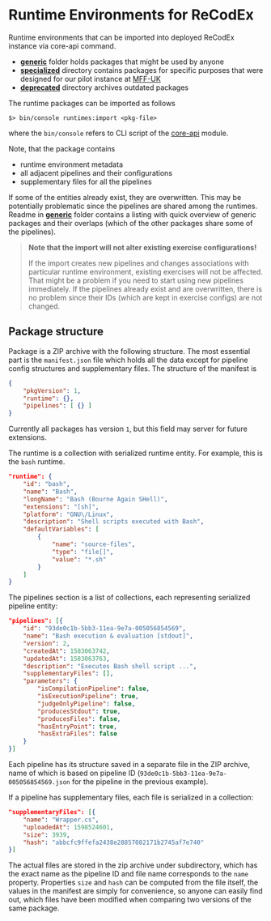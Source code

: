 # Runtime Environments for ReCodEx

Runtime environments that can be imported into deployed ReCodEx instance via core-api command.

- [**generic**](https://github.com/ReCodEx/runtimes/tree/main/generic) folder holds packages that might be used by anyone
- [**specialized**](https://github.com/ReCodEx/runtimes/tree/main/specialized) directory contains packages for specific purposes that were designed for our pilot instance at [MFF-UK](https://www.mff.cuni.cz/en)
- [**deprecated**](https://github.com/ReCodEx/runtimes/tree/main/deprecated) directory archives outdated packages

The runtime packages can be imported as follows
```
$> bin/console runtimes:import <pkg-file>
```
where the `bin/console` refers to CLI script of the [core-api](https://github.com/ReCodEx/api) module.

Note, that the package contains
- runtime environment metadata
- all adjacent pipelines and their configurations
- supplementary files for all the pipelines

If some of the entities already exist, they are overwritten. This may be potentially problematic since the pipelines are shared among the runtimes.
Readme in [**generic**](https://github.com/ReCodEx/runtimes/tree/main/generic) folder contains a listing with quick overview of generic packages and their overlaps (which of the other packages share some of the pipelines).

> **Note that the import will not alter existing exercise configurations!**
> 
> If the import creates new pipelines and changes associations with particular runtime environment, existing exercises will not be affected. That might be a problem if you need to start using new pipelines immediately. If the pipelines already exist and are overwritten, there is no problem since their IDs (which are kept in exercise configs) are not changed.

## Package structure

Package is a ZIP archive with the following structure. The most essential part is the `manifest.json` file which holds all the data except for pipeline config structures and supplementary files. The structure of the manifest is

```json
{
    "pkgVersion": 1,
    "runtime": {},
    "pipelines": [ {} ]
}
```

Currently all packages has version `1`, but this field may server for future extensions.

The runtime is a collection with serialized runtime entity. For example, this is the `bash` runtime.

```json
"runtime": {
    "id": "bash",
    "name": "Bash",
    "longName": "Bash (Bourne Again SHell)",
    "extensions": "[sh]",
    "platform": "GNU\/Linux",
    "description": "Shell scripts executed with Bash",
    "defaultVariables": [
        {
            "name": "source-files",
            "type": "file[]",
            "value": "*.sh"
        }
    ]
}
```

The pipelines section is a list of collections, each representing serialized pipeline entity:

```json
"pipelines": [{
    "id": "93de0c1b-5bb3-11ea-9e7a-005056854569",
    "name": "Bash execution & evaluation [stdout]",
    "version": 2,
    "createdAt": 1583063742,
    "updatedAt": 1583063763,
    "description": "Executes Bash shell script ...",
    "supplementaryFiles": [],
    "parameters": {
        "isCompilationPipeline": false,
        "isExecutionPipeline": true,
        "judgeOnlyPipeline": false,
        "producesStdout": true,
        "producesFiles": false,
        "hasEntryPoint": true,
        "hasExtraFiles": false
    }
}]
```

Each pipeline has its structure saved in a separate file in the ZIP archive, name of which is based on pipeline ID (`93de0c1b-5bb3-11ea-9e7a-005056854569.json` for the pipeline in the previous example).

If a pipeline has supplementary files, each file is serialized in a collection:

```json
"supplementaryFiles": [{
    "name": "Wrapper.cs",
    "uploadedAt": 1598524601,
    "size": 3939,
    "hash": "abbcfc9ffefa2438e28857082171b2745af7e740"
}]
```

The actual files are stored in the zip archive under subdirectory, which has the exact name as the pipeline ID and file name corresponds to the `name` property. Properties `size` and `hash` can be computed from the file itself, the values in the manifest are simply for convenience, so anyone can easily find out, which files have been modified when comparing two versions of the same package.
